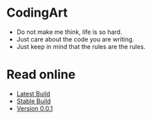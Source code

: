 # CodingArt

- Do not make me think, life is so hard.
- Just care about the code you are writing.
- Just keep in mind that the rules are the rules.

# Read online

- [Latest Build](https://codingart.readthedocs.io/en/latest/)
- [Stable Build](https://codingart.readthedocs.io/en/stable/)
- [Version 0.0.1](https://codingart.readthedocs.io/en/v0.0.1/)
